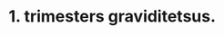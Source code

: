 # 1. trimesters graviditetsus.

<!-- #anki/tag/med/Gynecology #anki/deck/Medicine #anki/tag/med/GP #anki/tag/med/Obstetrics -->

<!-- {BearID:76CB9AE6-739D-46C8-B7EE-0B0BAC3AE10B-97624-0000AF1E8503BB34} -->
